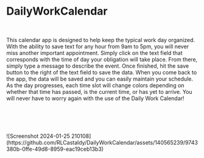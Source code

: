# DailyWorkCalendar<br>
<br>

This calendar app is designed to help keep the typical work day organized. With the ability to save text for any hour from 9am to 5pm, you will never miss another important appointment. Simply click on the text field that corresponds with the time of day your obligation will take place. From there, simply type a message to describe the event. Once finished, hit the save button to the right of the text field to save the data. When you come back to the app, the data will be saved and you can easily maintain your schedule. As the day progresses, each time slot will change colors depending on whether that time has passed, is the current time, or has yet to arrive. You will never have to worry again with the use of the Daily Work Calendar!<br>
<br>
<br>

<br>
<br>
![Screenshot 2024-01-25 210108](https://github.com/RLCastaldy/DailyWorkCalendar/assets/140565239/9743380b-0ffe-49d8-8959-eac19ceb13b3)
<br>
<br>
